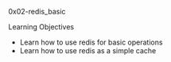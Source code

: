 0x02-redis_basic

Learning Objectives
- Learn how to use redis for basic operations
- Learn how to use redis as a simple cache
